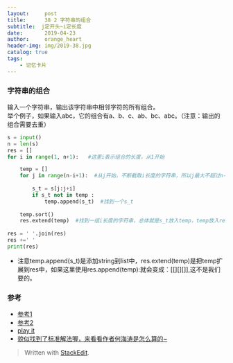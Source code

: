 ```yaml
---
layout:     post
title:      38 2 字符串的组合
subtitle:  j定开头~i定长度
date:       2019-04-23
author:     orange_heart
header-img: img/2019-38.jpg
catalog: true
tags:
    - 记忆卡片
---
```


### 字符串的组合

输入一个字符串，输出该字符串中相邻字符的所有组合。  
举个例子，如果输入abc，它的组合有a、b、c、ab、bc、abc。（注意：输出的组合需要去重）


```python
s = input()
n = len(s)
res = []
for i in range(1, n+1):   #这里i表示组合的长度，从1开始  

    temp = []
    for j in range(n-i+1):  #从j开始，不断截取i长度的字符串，所以j最大不超过n-i+1  
    
        s_t = s[j:j+i]
        if s_t not in temp :
            temp.append(s_t)  #找到一个s_t  
            
    temp.sort()
    res.extend(temp)  #找到一组i长度的字符串，总体就是s_t放入temp，temp放入res  
    
res = ' '.join(res)
res +=' '
print(res)
```

 - 注意temp.append(s_t)是添加string到list中，res.extend(temp)是把temp扩展到res中，如果这里使用res.append(temp):就会变成：$[   []     []    []      ]$,这不是我们要的。

### 参考

- [参考1](https://github.com/zhedahht/CodingInterviewChinese2)
- [参考2](https://github.com/gatieme/CodingInterviews)
- [play it](https://www.nowcoder.com/questionTerminal/837f4d04f5cb4f26a8215b2b95cc76a5?commentTags=Python)
- [貌似找到了标准解法喔，来看看作者何海涛是怎么算的~](http://zhedahht.blog.163.com/blog/static/2541117420114172812217/)

> Written with [StackEdit](https://stackedit.io/).

<head>
    <script src="https://cdn.mathjax.org/mathjax/latest/MathJax.js?config=TeX-AMS-MML_HTMLorMML" type="text/javascript"></script>
    <script type="text/x-mathjax-config">
        MathJax.Hub.Config({
            tex2jax: {
            skipTags: ['script', 'noscript', 'style', 'textarea', 'pre'],
            inlineMath: [['$','$']]
            }
        });
    </script>
</head>
<!--stackedit_data:
eyJoaXN0b3J5IjpbLTE5MjU0ODc1MTMsLTE5ODk2MTEwMDcsLT
QzNTYyNjcxMiwtMTU0MDQ2NzIxOV19
-->